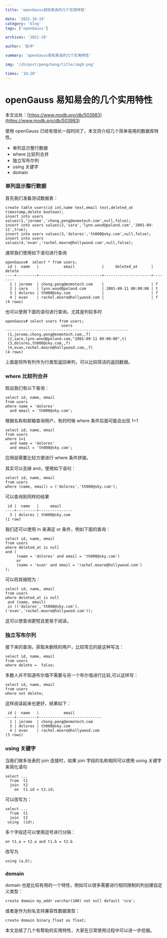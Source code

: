 ```yaml
---
title: 'openGauss易知易会的几个实用特性'

date: '2022-10-19'
category: 'blog'
tags: ['openGauss']

archives: '2022-10'

author: '彭冲'

summary: 'openGauss易知易会的几个实用特性'

img: '/zh/post/pengchong/title/img9.png'

times: '10:20'
---
```


# openGauss 易知易会的几个实用特性

本文出处：[https://www.modb.pro/db/503983](https://www.modb.pro/db/503983)

使用 openGauss 已经有很长一段时间了，本文将介绍几个简单易用的数据库特性。

- 单列显示整行数据
- where 比较列合并
- 独立写布尔列
- using 关键字
- domain

### 单列显示整行数据

首先我们准备测试数据表：

```
create table users(id int,name text,email text,deleted_at timestamp,delete boolean);
insert into users values(1,'jerome','chong.peng@enmotech.com',null,false);
insert into users values(2,'sara','lynn.wood@poland.com','2001-09-11',true);
insert into users values(3,'dolores','th000@sky.com',null,false);
insert into users values(4,'evan','rachel.moore@hollywood.com',null,false);
```

通常我们使用如下语句进行查询

```
openGauss#  select * from users;
 id |  name   |           email            |     deleted_at      | delete
----+---------+----------------------------+---------------------+--------
  1 | jerome  | chong.peng@enmotech.com    |                     | f
  2 | sara    | lynn.wood@poland.com       | 2001-09-11 00:00:00 | t
  3 | dolores | th000@sky.com              |                     | f
  4 | evan    | rachel.moore@hollywood.com |                     | f
(4 rows)
```

也可以使用下面的语句进行查询，尤其是列较多时

```
openGauss# select users from users;
                         users
-------------------------------------------------------
 (1,jerome,chong.peng@enmotech.com,,f)
 (2,sara,lynn.wood@poland.com,"2001-09-11 00:00:00",t)
 (3,dolores,th000@sky.com,,f)
 (4,evan,rachel.moore@hollywood.com,,f)
(4 rows)
```

上面是将所有列作为行类型返回单列，可以比较简洁的返回数据。

### where 比较列合并

假设我们有以下查询：

```
select id, name, email
from users
where name = 'dolores'
  and email = 'th000@sky.com';
```

根据名称和邮箱查询用户，有的时候 where 条件后面可能会出现 1=1

```
select id, name, email
from users
where 1=1
  and name = 'dolores'
  and email = 'th000@sky.com';
```

应用层需要比较方便进行 where 条件拼接。

其实可以去掉 and，使用如下语句：

```
select id, name, email
from users
where (name, email) = ('dolores','th000@sky.com');
```

可以查询到同样的结果

```
 id |  name   |     email
----+---------+---------------
  3 | dolores | th000@sky.com
(1 row)
```

我们还可以使用 in 来满足 or 条件，例如下面的查询：

```
select id, name, email
from users
where deleted_at is null
and (
     (name = 'dolores' and email = 'th000@sky.com')
     or
     (name = 'evan' and email = 'rachel.moore@hollywood.com')
);
```

可以将其缩短为：

```
select id, name, email
from users
where deleted_at is null
 and (name, email)
 in (('dolores','th000@sky.com'),('evan','rachel.moore@hollywood.com'));
```

这可以使查询更短且更易于阅读。

### 独立写布尔列

接下来的查询，获取未删除的用户，比较常见的是这种写法：

```
select id, name, email
from users
where delete =  false;
```

多数人并不知道布尔值不需要与另一个布尔值进行比较,可以这样写：

```
select id, name, email
from users
where not delete;
```

这样阅读起来也更好，结果如下：

```
 id |  name   |           email
----+---------+----------------------------
  1 | jerome  | chong.peng@enmotech.com
  3 | dolores | th000@sky.com
  4 | evan    | rachel.moore@hollywood.com
(3 rows)
```

### using 关键字

当我们做多张表的 join 连接时，如果 join 字段的名称相同可以使用 using 关键字来简化语句

```
select ...
  from  t1
  join  t2
    on  t1.id = t2.id;
```

可以改写为：

```
select ...
  from  t1
  join  t2
 using  (id);
```

多个字段还可以使用逗号进行分隔：

```
on t1.a = t2.a and t1.b = t2.b
```

改写为

```
using (a,b);
```

### domain

domain 也是比较有用的一个特性，例如可以很多需要进行相同限制的列创建自定义类型：

```
create domain my_addr varchar(100) not null default 'n/a';
```

或者是作为别名支持兼容性数据类型：

```
create domain binary_float as float;
```

本文总结了几个有帮助的实用特性，大家在日常使用过程中可以进一步挖掘。

